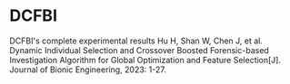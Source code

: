 # DCFBI
DCFBI's complete experimental results
Hu H, Shan W, Chen J, et al. Dynamic Individual Selection and Crossover Boosted Forensic-based Investigation Algorithm for Global Optimization and Feature Selection[J]. Journal of Bionic Engineering, 2023: 1-27. 
